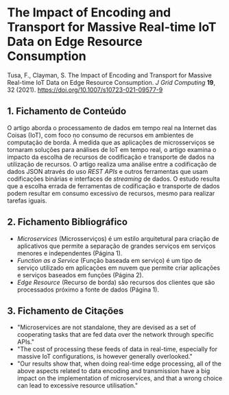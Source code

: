 # The Impact of Encoding and Transport for Massive Real-time IoT Data on Edge Resource Consumption

 Tusa, F., Clayman, S. The Impact of Encoding and Transport for Massive Real-time IoT Data on Edge Resource Consumption. _J Grid Computing_ **19**, 32 (2021). https://doi.org/10.1007/s10723-021-09577-9

## 1. Fichamento de Conteúdo

O artigo aborda o processamento de dados em tempo real na Internet das Coisas (IoT), com foco no consumo de recursos em ambientes de computação de borda. À medida que as aplicações de microsserviços se tornaram soluções para análises de IoT em tempo real, o artigo examina o impacto da escolha de recursos de codificação e transporte de dados na utilização de recursos. O artigo realiza uma análise entre a codificação de dados JSON através do uso *REST APIs* e outros ferramentas que usam codificações binárias e interfaces de *streaming* de dados. O estudo resulta que a escolha errada de ferramentas de codificação e transporte de dados podem resultar em consumo excessivo de recursos, mesmo para realizar tarefas iguais. 

## 2. Fichamento Bibliográfico 

- *Microservices* (Microsserviços) é um estilo arquitetural para criação de aplicativos que permite a separação de grandes serviços em serviços menores e independentes (Página 1).
- *Function as a Service* (Função baseada em serviço) é um tipo de serviço utilizado em aplicações em nuvem que permite criar aplicações e serviços baseados em funções (Página 2).
- *Edge Resource* (Recurso de borda) são recursos dos clientes que são processados próximo a fonte de dados (Página 1).

## 3. Fichamento de Citações 

- "Microservices are not standalone, they are devised as a set of cooperating tasks that are fed data over the network through specific APIs."
- "The cost of processing these feeds of data in real-time, especially for massive IoT configurations, is however generally overlooked."
- "Our results show that, when doing real-time edge processing, all of the above aspects related to data encoding and transmission have a big impact on the implementation of microservices, and that a wrong choice can lead to excessive resource utilisation."